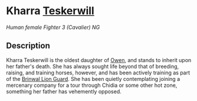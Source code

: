 # Kharra [Teskerwill](/Organizations/Houses/Teskerwill.md)
*Human female Fighter 3 (Cavalier) NG*

## Description
Kharra Teskerwill is the oldest daughter of [Owen](OwenTeskerwill.md), and stands to inherit upon her father's death. She has always sought life beyond that of breeding, raising, and training horses, however, and has been actively training as part of the [Brinwal Lion Guard](/Cities/Brinwal.md). She has been quietly contemplating joining a mercenary company for a tour through Chidia or some other hot zone, something her father has vehemently opposed.
